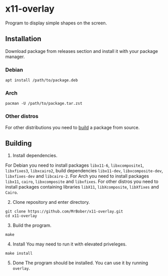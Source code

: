 # x11-overlay #
Program to display simple shapes on the screen.

## Installation ##
Download package from releases section and install it with your package manager.

### Debian ###
```
apt install /path/to/package.deb
```

### Arch ###
```
pacman -U /path/to/package.tar.zst
```

### Other distros
For other distributions you need to [build](#building) a package from source.

## Building ##

1. Install dependencies.

For Debian you need to install packages `libx11-6`, `libxcomposite1`, `libxfixes3`, `libxcairo2`, build dependencies `libx11-dev`, `libxcomposite-dev`, `libxfixes-dev` and `libcairo-2`.
For Arch you need to install packages `libx11`, `cairo`, `libxcomposite` and `libxfixes`.
For other distros you need to install packages containing libraries `libX11`, `libXcomposite`, `libXfixes` and `Cairo`.

2. Clone repository and enter directory.
```
git clone https://github.com/MrBober/x11-overlay.git
cd x11-overlay
```

3. Build the program.
```
make
```

4. Install
You may need to run it with elevated priveleges.
```
make install
```

5. Done
The program should be installed.
You can use it by running `overlay`.
